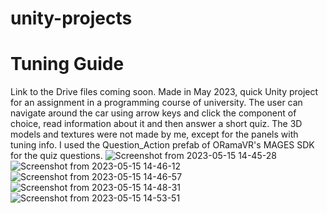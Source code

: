 # unity-projects

<h1>Tuning Guide</h1>

Link to the Drive files coming soon.
Made in May 2023, quick Unity project for an assignment in a programming course of university.
The user can navigate around the car using arrow keys and click the component of choice, read information about it and then answer a short quiz.
The 3D models and textures were not made by me, except for the panels with tuning info.
I used the Question_Action prefab of ORamaVR's MAGES SDK for the quiz questions.
![Screenshot from 2023-05-15 14-45-28](https://github.com/vougioukakis/unity-projects/assets/121321765/3b173af6-c1b1-4bf8-a290-255fc4b03095)
![Screenshot from 2023-05-15 14-46-12](https://github.com/vougioukakis/unity-projects/assets/121321765/72ad55bc-f6cb-4c72-bb63-bde433669657)
![Screenshot from 2023-05-15 14-46-57](https://github.com/vougioukakis/unity-projects/assets/121321765/9baf3a85-8908-4bbb-a5f8-f98ceda827ff)
![Screenshot from 2023-05-15 14-48-31](https://github.com/vougioukakis/unity-projects/assets/121321765/e2d0a90a-3e92-4b40-be3e-efd0969d0873)
![Screenshot from 2023-05-15 14-53-51](https://github.com/vougioukakis/unity-projects/assets/121321765/386f24d5-4ad2-4663-86f9-0a2551b23ca2)
